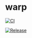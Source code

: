 # warp

[![CI](https://github.com/warpdl/warp/actions/workflows/ci.yml/badge.svg)](https://github.com/warpdl/warp/actions/workflows/ci.yml)

[![Release](https://github.com/warpdl/warp/actions/workflows/release.yml/badge.svg)](https://github.com/warpdl/warp/actions/workflows/release.yml)
